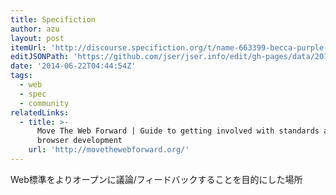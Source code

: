 ```yaml
---
title: Specifiction
author: azu
layout: post
itemUrl: 'http://discourse.specifiction.org/t/name-663399-becca-purple-in-css4-color/225'
editJSONPath: 'https://github.com/jser/jser.info/edit/gh-pages/data/2014/06/index.json'
date: '2014-06-22T04:44:54Z'
tags:
  - web
  - spec
  - community
relatedLinks:
  - title: >-
      Move The Web Forward | Guide to getting involved with standards and
      browser development
    url: 'http://movethewebforward.org/'
---
```

Web標準をよりオープンに議論/フィードバックすることを目的にした場所
